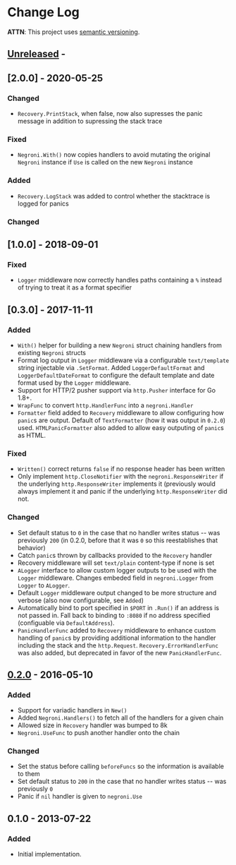 # Change Log

**ATTN**: This project uses [semantic versioning](http://semver.org/).

## [Unreleased] -

## [2.0.0] - 2020-05-25

### Changed

- `Recovery.PrintStack`, when false, now also supresses the panic message in
  addition to supressing the stack trace

### Fixed

- `Negroni.With()` now copies handlers to avoid mutating the original `Negroni`
  instance if `Use` is called on the new `Negroni` instance

### Added

- `Recovery.LogStack` was added to control whether the stacktrace is logged for
  panics

### Changed

## [1.0.0] - 2018-09-01

### Fixed
- `Logger` middleware now correctly handles paths containing a `%` instead of trying to treat it as a format specifier

## [0.3.0] - 2017-11-11
### Added
- `With()` helper for building a new `Negroni` struct chaining handlers from
  existing `Negroni` structs
- Format log output in `Logger` middleware via a configurable `text/template`
  string injectable via `.SetFormat`. Added `LoggerDefaultFormat` and
  `LoggerDefaultDateFormat` to configure the default template and date format
  used by the `Logger` middleware.
- Support for HTTP/2 pusher support via `http.Pusher` interface for Go 1.8+.
- `WrapFunc` to convert `http.HandlerFunc` into a `negroni.Handler`
- `Formatter` field added to `Recovery` middleware to allow configuring how
  `panic`s are output. Default of `TextFormatter` (how it was output in
  `0.2.0`) used. `HTMLPanicFormatter` also added to allow easy outputing of
  `panic`s as HTML.

### Fixed
- `Written()` correct returns `false` if no response header has been written
- Only implement `http.CloseNotifier` with the `negroni.ResponseWriter` if the
  underlying `http.ResponseWriter` implements it (previously would always
  implement it and panic if the underlying `http.ResponseWriter` did not.

### Changed
- Set default status to `0` in the case that no handler writes status -- was
  previously `200` (in 0.2.0, before that it was `0` so this reestablishes that
  behavior)
- Catch `panic`s thrown by callbacks provided to the `Recovery` handler
- Recovery middleware will set `text/plain` content-type if none is set
- `ALogger` interface to allow custom logger outputs to be used with the
  `Logger` middleware. Changes embeded field in `negroni.Logger` from `Logger`
  to `ALogger`.
- Default `Logger` middleware output changed to be more structure and verbose
  (also now configurable, see `Added`)
- Automatically bind to port specified in `$PORT` in `.Run()` if an address is
  not passed in. Fall back to binding to `:8080` if no address specified
  (configuable via `DefaultAddress`).
- `PanicHandlerFunc` added to `Recovery` middleware to enhance custom handling
  of `panic`s by providing additional information to the handler including the
  stack and the `http.Request`. `Recovery.ErrorHandlerFunc` was also added, but
  deprecated in favor of the new `PanicHandlerFunc`.

## [0.2.0] - 2016-05-10
### Added
- Support for variadic handlers in `New()`
- Added `Negroni.Handlers()` to fetch all of the handlers for a given chain
- Allowed size in `Recovery` handler was bumped to 8k
- `Negroni.UseFunc` to push another handler onto the chain

### Changed
- Set the status before calling `beforeFuncs` so the information is available to them
- Set default status to `200` in the case that no handler writes status -- was previously `0`
- Panic if `nil` handler is given to `negroni.Use`

## 0.1.0 - 2013-07-22
### Added
- Initial implementation.

[Unreleased]: https://github.com/urfave/negroni/compare/v0.2.0...HEAD
[0.2.0]: https://github.com/urfave/negroni/compare/v0.1.0...v0.2.0
